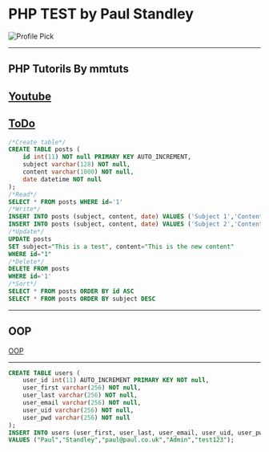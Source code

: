 # PHP TEST by **Paul Standley**

![Profile Pick](http://res.cloudinary.com/pieol2/image/upload/v1516543296/profile-small.png)

---

## **__PHP Tutorils By mmtuts__**

## [Youtube](https://www.youtube.com/watch?v=0YLJ0uO6n8I&list=PL0eyrZgxdwhwBToawjm9faF1ixePexft-&index=37)

## [ToDo](https://www.youtube.com/watch?v=LC9GaXkdxF8)

```SQL
/*Create table*/
CREATE TABLE posts (
	id int(11) NOT null PRIMARY KEY AUTO_INCREMENT,
    subject varchar(128) NOT null,
    content varchar(1000) NOT null,
    date datetime NOT null
);
/*Read*/
SELECT * FROM posts WHERE id='1'
/*Write*/
INSERT INTO posts (subject, content, date) VALUES ('Subject 1','Content 1','0000-00-00 00:00:00');
INSERT INTO posts (subject, content, date) VALUES ('Subject 2','Content 2','0000-00-00 00:00:00');
/*Update*/
UPDATE posts
SET subject="This is a test", content="This is the new content"
WHERE id="1"
/*Delete*/
DELETE FROM posts
WHERE id='1'
/*Sort*/
SELECT * FROM posts ORDER BY id ASC
SELECT * FROM posts ORDER BY subject DESC
```

---

## OOP

[OOP](https://www.youtube.com/watch?v=dQxuYRNbL_M&t=49s)

---

```SQL
CREATE TABLE users (
    user_id int(11) AUTO_INCREMENT PRIMARY KEY NOT null,
    user_first varchar(256) NOT null,
    user_last varchar(256) NOT null,
    user_email varchar(256) NOT null,
    user_uid varchar(256) NOT null,
    user_pwd varchar(256) NOT null
);
INSERT INTO users (user_first, user_last, user_email, user_uid, user_pwd)
VALUES ("Paul","Standley","paul@paul.co.uk","Admin","test123");
```